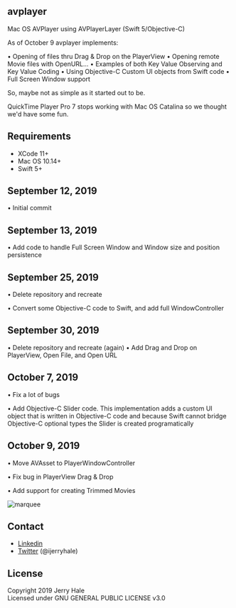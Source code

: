 ## avplayer

Mac OS AVPlayer using AVPlayerLayer (Swift 5/Objective-C)

As of October 9 avplayer implements:

•   Opening of files thru Drag & Drop on the PlayerView
•   Opening remote Movie files with OpenURL...
•   Examples of both Key Value Observing and Key Value Coding
•   Using Objective-C Custom UI objects from Swift code
•   Full Screen Window support

So, maybe not as simple as it started out to be.

QuickTime Player Pro 7 stops working with Mac OS Catalina so we thought we'd have some fun.


## Requirements

- XCode 11+
- Mac OS 10.14+
- Swift 5+

## September 12, 2019

•   Initial commit

## September 13, 2019

•   Add code to handle Full Screen Window and Window size and position persistence

## September 25, 2019

•   Delete repository and recreate

•   Convert some Objective-C code to Swift, and add full WindowController

## September 30, 2019

•   Delete repository and recreate (again)
•   Add Drag and Drop on PlayerView, Open File, and Open URL

## October 7, 2019

•   Fix a lot of bugs

•   Add Objective-C Slider code. This implementation adds a custom UI object that is written in Objective-C code and because Swift cannot bridge Objective-C optional types the Slider is created programatically

## October 9, 2019

•   Move AVAsset to PlayerWindowController

•   Fix bug in PlayerView Drag & Drop

•   Add support for creating Trimmed Movies

![marquee](https://cormya.com/avplayer-3.png "AVPlayer")
## Contact

- [Linkedin][2]
- [Twitter][3] (@ijerryhale)

[2]: https://es.linkedin.com/in/ijerryhale
[3]: http://twitter.com/ijerryhale "Jerry Hale"

## License

Copyright 2019 Jerry Hale
<br>
Licensed under GNU GENERAL PUBLIC LICENSE v3.0

